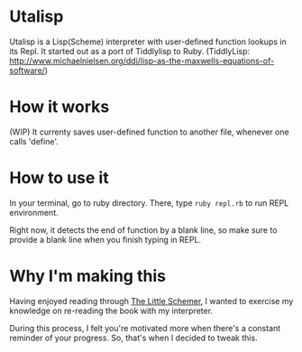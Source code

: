 # Utalisp
Utalisp is a Lisp(Scheme) interpreter with user-defined function lookups in its Repl.
It started out as a port of Tiddlylisp to Ruby. (TiddlyLisp: http://www.michaelnielsen.org/ddi/lisp-as-the-maxwells-equations-of-software/)

# How it works
(WIP)
It currenty saves user-defined function to another file, whenever one calls 'define'.

# How to use it
In your terminal, go to ruby directory. There, type `ruby repl.rb` to run REPL environment.

Right now, it detects the end of function by a blank line, so make sure to provide a blank line when you finish typing in REPL.

# Why I'm making this
Having enjoyed reading through [The Little Schemer](http://mitpress.mit.edu/books/little-schemer), I wanted to exercise my knowledge on re-reading the book with my interpreter.

During this process, I felt you're motivated more when there's a constant reminder of your progress. So, that's when I decided to tweak this.
